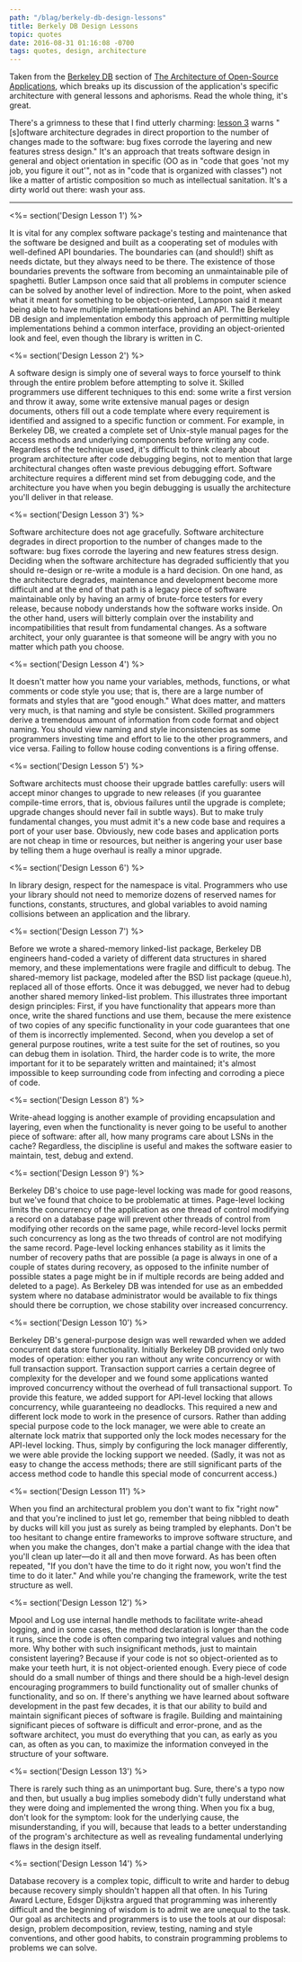 ```yaml
---
path: "/blag/berkely-db-design-lessons"
title: Berkely DB Design Lessons
topic: quotes
date: 2016-08-31 01:16:08 -0700
tags: quotes, design, architecture
---
```


Taken from the [Berkeley DB](http://www.aosabook.org/en/bdb.html) section of
[The Architecture of Open-Source
Applications](http://www.aosabook.org/en/index.html), which breaks up its
discussion of the application's specific architecture with general lessons
and aphorisms. Read the whole thing, it's great.

There's a grimness to these that I find utterly charming: [lesson
3](#design-lesson-3) warns "[s]oftware architecture degrades in direct
proportion to the number of changes made to the software: bug fixes corrode the
layering and new features stress design." It's an approach that treats software
design in general and object orientation in specific (OO as in "code that goes
'not my job, you figure it out'", not as in "code that is organized with
classes") not like a matter of artistic composition so much as intellectual
sanitation. It's a dirty world out there: wash your ass.

---
<%= section('Design Lesson 1') %>

It is vital for any complex software package's testing and maintenance that the
software be designed and built as a cooperating set of modules with
well-defined API boundaries. The boundaries can (and should!) shift as needs
dictate, but they always need to be there. The existence of those boundaries
prevents the software from becoming an unmaintainable pile of spaghetti. Butler
Lampson once said that all problems in computer science can be solved by
another level of indirection. More to the point, when asked what it meant for
something to be object-oriented, Lampson said it meant being able to have
multiple implementations behind an API. The Berkeley DB design and
implementation embody this approach of permitting multiple implementations
behind a common interface, providing an object-oriented look and feel, even
though the library is written in C.

<%= section('Design Lesson 2') %>

A software design is simply one of several ways to force yourself to think
through the entire problem before attempting to solve it. Skilled programmers
use different techniques to this end: some write a first version and throw it
away, some write extensive manual pages or design documents, others fill out a
code template where every requirement is identified and assigned to a specific
function or comment. For example, in Berkeley DB, we created a complete set of
Unix-style manual pages for the access methods and underlying components before
writing any code. Regardless of the technique used, it's difficult to think
clearly about program architecture after code debugging begins, not to mention
that large architectural changes often waste previous debugging effort.
Software architecture requires a different mind set from debugging code, and
the architecture you have when you begin debugging is usually the architecture
you'll deliver in that release.

<%= section('Design Lesson 3') %>

Software architecture does not age gracefully. Software architecture degrades
in direct proportion to the number of changes made to the software: bug fixes
corrode the layering and new features stress design. Deciding when the software
architecture has degraded sufficiently that you should re-design or re-write a
module is a hard decision. On one hand, as the architecture degrades,
maintenance and development become more difficult and at the end of that path
is a legacy piece of software maintainable only by having an army of
brute-force testers for every release, because nobody understands how the
software works inside. On the other hand, users will bitterly complain over the
instability and incompatibilities that result from fundamental changes. As a
software architect, your only guarantee is that someone will be angry with you
no matter which path you choose.

<%= section('Design Lesson 4') %>

It doesn't matter how you name your variables, methods, functions, or what
comments or code style you use; that is, there are a large number of formats
and styles that are "good enough." What does matter, and matters very much, is
that naming and style be consistent. Skilled programmers derive a tremendous
amount of information from code format and object naming. You should view
naming and style inconsistencies as some programmers investing time and effort
to lie to the other programmers, and vice versa. Failing to follow house coding
conventions is a firing offense.

<%= section('Design Lesson 5') %>

Software architects must choose their upgrade battles carefully: users will
accept minor changes to upgrade to new releases (if you guarantee compile-time
errors, that is, obvious failures until the upgrade is complete; upgrade
changes should never fail in subtle ways). But to make truly fundamental
changes, you must admit it's a new code base and requires a port of your user
base. Obviously, new code bases and application ports are not cheap in time or
resources, but neither is angering your user base by telling them a huge
overhaul is really a minor upgrade.

<%= section('Design Lesson 6') %>

In library design, respect for the namespace is vital. Programmers who use your
library should not need to memorize dozens of reserved names for functions,
constants, structures, and global variables to avoid naming collisions between
an application and the library.

<%= section('Design Lesson 7') %>

Before we wrote a shared-memory linked-list package, Berkeley DB engineers
hand-coded a variety of different data structures in shared memory, and these
implementations were fragile and difficult to debug. The shared-memory list
package, modeled after the BSD list package (queue.h), replaced all of those
efforts. Once it was debugged, we never had to debug another shared memory
linked-list problem. This illustrates three important design principles: First,
if you have functionality that appears more than once, write the shared
functions and use them, because the mere existence of two copies of any
specific functionality in your code guarantees that one of them is incorrectly
implemented. Second, when you develop a set of general purpose routines, write
a test suite for the set of routines, so you can debug them in isolation.
Third, the harder code is to write, the more important for it to be separately
written and maintained; it's almost impossible to keep surrounding code from
infecting and corroding a piece of code.

<%= section('Design Lesson 8') %>

Write-ahead logging is another example of providing encapsulation and layering,
even when the functionality is never going to be useful to another piece of
software: after all, how many programs care about LSNs in the cache?
Regardless, the discipline is useful and makes the software easier to maintain,
test, debug and extend.

<%= section('Design Lesson 9') %>

Berkeley DB's choice to use page-level locking was made for good reasons, but
we've found that choice to be problematic at times. Page-level locking limits
the concurrency of the application as one thread of control modifying a record
on a database page will prevent other threads of control from modifying other
records on the same page, while record-level locks permit such concurrency as
long as the two threads of control are not modifying the same record.
Page-level locking enhances stability as it limits the number of recovery paths
that are possible (a page is always in one of a couple of states during
recovery, as opposed to the infinite number of possible states a page might be
in if multiple records are being added and deleted to a page). As Berkeley DB
was intended for use as an embedded system where no database administrator
would be available to fix things should there be corruption, we chose stability
over increased concurrency.

<%= section('Design Lesson 10') %>

Berkeley DB's general-purpose design was well rewarded when we added concurrent
data store functionality. Initially Berkeley DB provided only two modes of
operation: either you ran without any write concurrency or with full
transaction support. Transaction support carries a certain degree of complexity
for the developer and we found some applications wanted improved concurrency
without the overhead of full transactional support. To provide this feature, we
added support for API-level locking that allows concurrency, while guaranteeing
no deadlocks. This required a new and different lock mode to work in the
presence of cursors. Rather than adding special purpose code to the lock
manager, we were able to create an alternate lock matrix that supported only
the lock modes necessary for the API-level locking. Thus, simply by configuring
the lock manager differently, we were able provide the locking support we
needed. (Sadly, it was not as easy to change the access methods; there are
still significant parts of the access method code to handle this special mode
of concurrent access.)

<%= section('Design Lesson 11') %>

When you find an architectural problem you don't want to fix "right now" and
that you're inclined to just let go, remember that being nibbled to death by
ducks will kill you just as surely as being trampled by elephants. Don't be too
hesitant to change entire frameworks to improve software structure, and when
you make the changes, don't make a partial change with the idea that you'll
clean up later—do it all and then move forward. As has been often repeated, "If
you don't have the time to do it right now, you won't find the time to do it
later." And while you're changing the framework, write the test structure as
well.

<%= section('Design Lesson 12') %>

Mpool and Log use internal handle methods to facilitate write-ahead logging,
and in some cases, the method declaration is longer than the code it runs,
since the code is often comparing two integral values and nothing more. Why
bother with such insignificant methods, just to maintain consistent layering?
Because if your code is not so object-oriented as to make your teeth hurt, it
is not object-oriented enough. Every piece of code should do a small number of
things and there should be a high-level design encouraging programmers to build
functionality out of smaller chunks of functionality, and so on. If there's
anything we have learned about software development in the past few decades, it
is that our ability to build and maintain significant pieces of software is
fragile. Building and maintaining significant pieces of software is difficult
and error-prone, and as the software architect, you must do everything that you
can, as early as you can, as often as you can, to maximize the information
conveyed in the structure of your software.

<%= section('Design Lesson 13') %>

There is rarely such thing as an unimportant bug. Sure, there's a typo now and
then, but usually a bug implies somebody didn't fully understand what they were
doing and implemented the wrong thing. When you fix a bug, don't look for the
symptom: look for the underlying cause, the misunderstanding, if you will,
because that leads to a better understanding of the program's architecture as
well as revealing fundamental underlying flaws in the design itself.

<%= section('Design Lesson 14') %>

Database recovery is a complex topic, difficult to write and harder to debug
because recovery simply shouldn't happen all that often. In his Turing Award
Lecture, Edsger Dijkstra argued that programming was inherently difficult and
the beginning of wisdom is to admit we are unequal to the task. Our goal as
architects and programmers is to use the tools at our disposal: design, problem
decomposition, review, testing, naming and style conventions, and other good
habits, to constrain programming problems to problems we can solve.
